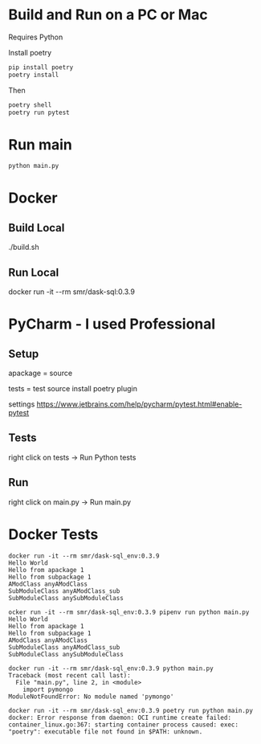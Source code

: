 
# Build and Run on a PC or Mac
Requires Python

Install poetry
```python
pip install poetry
poetry install
```
Then
```python
poetry shell
poetry run pytest
```
# Run main
```python
python main.py
```

# Docker
## Build Local
./build.sh
## Run Local
docker run -it --rm smr/dask-sql:0.3.9 

# PyCharm - I used Professional
## Setup
apackage = source

tests = test source
install poetry plugin


settings https://www.jetbrains.com/help/pycharm/pytest.html#enable-pytest

## Tests
right click on tests -> Run Python tests
## Run
right click on main.py -> Run main.py

# Docker Tests

```shell
docker run -it --rm smr/dask-sql_env:0.3.9
Hello World
Hello from apackage 1
Hello from subpackage 1
AModClass anyAModClass
SubModuleClass anyAModClass_sub
SubModuleClass anySubModuleClass
```

```shell
ocker run -it --rm smr/dask-sql_env:0.3.9 pipenv run python main.py
Hello World
Hello from apackage 1
Hello from subpackage 1
AModClass anyAModClass
SubModuleClass anyAModClass_sub
SubModuleClass anySubModuleClass
```

```shell
docker run -it --rm smr/dask-sql_env:0.3.9 python main.py
Traceback (most recent call last):
  File "main.py", line 2, in <module>
    import pymongo
ModuleNotFoundError: No module named 'pymongo'
```

```shell
docker run -it --rm smr/dask-sql_env:0.3.9 poetry run python main.py
docker: Error response from daemon: OCI runtime create failed: container_linux.go:367: starting container process caused: exec: "poetry": executable file not found in $PATH: unknown.
```